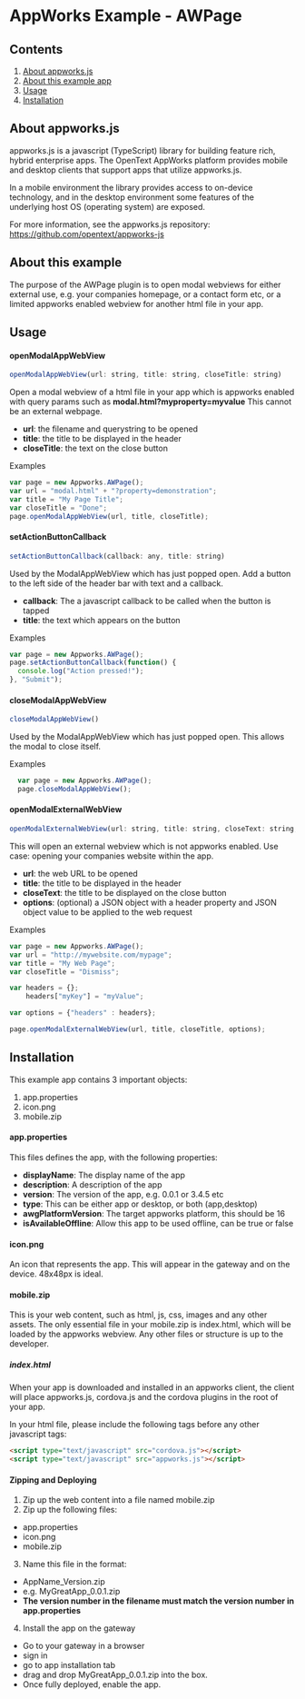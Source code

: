 # AppWorks Example - AWPage

## Contents
1. [About appworks.js](#about-appworksjs)
2. [About this example app](#about-this-example)
3. [Usage](#usage)
4. [Installation](#installation)

## About appworks.js

appworks.js is a javascript (TypeScript) library for building feature rich, hybrid enterprise apps. The OpenText AppWorks platform provides mobile and desktop clients that support apps that utilize appworks.js.

In a mobile environment the library provides access to on-device technology, and in the desktop environment some features of the underlying host OS (operating system) are exposed.

For more information, see the appworks.js repository: https://github.com/opentext/appworks-js

## About this example

The purpose of the AWPage plugin is to open modal webviews for either external use, e.g. your companies homepage, or a contact form etc, or a limited appworks enabled webview for another html file in your app.

## Usage

#### openModalAppWebView

```javascript
openModalAppWebView(url: string, title: string, closeTitle: string)
```

Open a modal webview of a html file in your app which is appworks enabled with query params such as __modal.html?myproperty=myvalue__
This cannot be an external webpage.

+ __url__: the filename and querystring to be opened
+ __title__: the title to be displayed in the header
+ __closeTitle__: the text on the close button

Examples
```javascript
var page = new Appworks.AWPage();
var url = "modal.html" + "?property=demonstration";
var title = "My Page Title";
var closeTitle = "Done";
page.openModalAppWebView(url, title, closeTitle);
```

#### setActionButtonCallback

```javascript
setActionButtonCallback(callback: any, title: string)
```

Used by the ModalAppWebView which has just popped open. Add a button to the left side of the header bar with text and a callback.

+ __callback__: The a javascript callback to be called when the button is tapped
+ __title__: the text which appears on the button

Examples
```javascript
var page = new Appworks.AWPage();
page.setActionButtonCallback(function() {
  console.log("Action pressed!");
}, "Submit");
```

#### closeModalAppWebView

```javascript
closeModalAppWebView()
```
Used by the ModalAppWebView which has just popped open. This allows the modal to close itself.

Examples
```javascript
  var page = new Appworks.AWPage();
  page.closeModalAppWebView();
```

#### openModalExternalWebView

```javascript
openModalExternalWebView(url: string, title: string, closeText: string, options?: object)
```

This will open an external webview which is not appworks enabled. Use case: opening your companies website within the app.

+ __url__: the web URL to be opened
+ __title__: the title to be displayed in the header
+ __closeText__: the title to be displayed on the close button
+ __options__: (optional) a JSON object with a header property and JSON object value to be applied to the web request

Examples
```javascript
var page = new Appworks.AWPage();
var url = "http://mywebsite.com/mypage";
var title = "My Web Page";
var closeTitle = "Dismiss";

var headers = {};
    headers["myKey"] = "myValue";

var options = {"headers" : headers};

page.openModalExternalWebView(url, title, closeTitle, options);
```

## Installation

This example app contains 3 important objects:
1. app.properties
2. icon.png
3. mobile.zip

#### app.properties
This files defines the app, with the following properties:
+ __displayName__: The display name of the app
+ __description__: A description of the app
+ __version__: The version of the app, e.g. 0.0.1 or 3.4.5 etc
+ __type__: This can be either app or desktop, or both (app,desktop)
+ __awgPlatformVersion__: The target appworks platform, this should be 16
+ __isAvailableOffline__: Allow this app to be used offline, can be true or false

#### icon.png
An icon that represents the app. This will appear in the gateway and on the device. 48x48px is ideal.

#### mobile.zip

This is your web content, such as html, js, css, images and any other assets.
The only essential file in your mobile.zip is index.html, which will be loaded by the appworks webview. Any other files or structure is up to the developer.

##### index.html

When your app is downloaded and installed in an appworks client, the client will place appworks.js, cordova.js and the cordova plugins in the root of your app.

In your html file, please include the following tags before any other javascript tags:

```html
<script type="text/javascript" src="cordova.js"></script>
<script type="text/javascript" src="appworks.js"></script>
```

#### Zipping and Deploying
1. Zip up the web content into a file named mobile.zip
2. Zip up the following files:
  + app.properties
  + icon.png
  + mobile.zip
3. Name this file in the format:
  + AppName_Version.zip
  + e.g. MyGreatApp_0.0.1.zip
  + __The version number in the filename must match the version number in app.properties__
4. Install the app on the gateway
  + Go to your gateway in a browser
  + sign in
  + go to app installation tab
  + drag and drop MyGreatApp_0.0.1.zip into the box.
  + Once fully deployed, enable the app.
